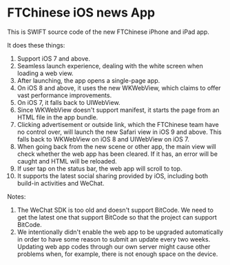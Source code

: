 # FTChinese iOS news App

This is SWIFT source code of the new FTChinese iPhone and iPad app. 

It does these things: 

1. Support iOS 7 and above. 
2. Seamless launch experience, dealing with the white screen when loading a web view. 
3. After launching, the app opens a single-page app. 
4. On iOS 8 and above, it uses the new WKWebView, which claims to offer vast performance improvements. 
5. On iOS 7, it falls back to UIWebView. 
6. Since WKWebView doesn't support manifest, it starts the page from an HTML file in the app bundle. 
7. Clicking advertisement or outside link, which the FTChinese team have no control over, will launch the new Safari view in iOS 9 and above. This falls back to WKWebView on iOS 8 and UIWebView on iOS 7.  
8. When going back from the new scene or other app, the main view will check whether the web app has been cleared. If it has, an error will be caught and HTML will be reloaded. 
9. If user tap on the status bar, the web app will scroll to top. 
10. It supports the latest social sharing provided by iOS, including both build-in activities and WeChat. 

Notes: 

1. The WeChat SDK is too old and doesn't support BitCode. We need to get the latest one that support BitCode so that the project can support BitCode. 
2. We intentionally didn't enable the web app to be upgraded automatically in order to have some reason to submit an update every two weeks. Updating web app codes through our own server might cause other problems when, for example, there is not enough space on the device. 